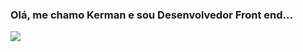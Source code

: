 ### Olá, me chamo Kerman e sou Desenvolvedor Front end...

<div>
  <a href="https://github.com/KermanJR" />
  <img src="https://github-readme-stats.vercel.app/api?username=kermanjr&theme=algolia&show_icons=true"/>
 
</div>

<div>
  <img src"https://github-readme-stats.vercel.app/api/top-langs/?username=kermanjr"/>
 </div>

